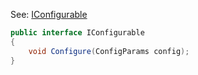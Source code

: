 
See: [IConfigurable](../../../toolkit_api/nonetde/commons/config/iconfigurable/)

```cs
public interface IConfigurable
{
  	void Configure(ConfigParams config);
}

```

